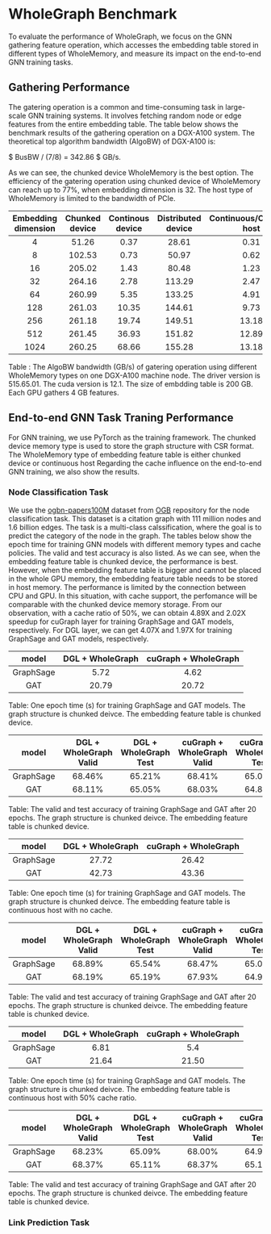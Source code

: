 # WholeGraph Benchmark
To evaluate the performance of WholeGraph, we focus on the GNN gathering feature operation, which accesses the embedding table stored in different types of WholeMemory, and measure its impact on the end-to-end GNN training tasks.

## Gathering Performance 
The gatering operation is a common and time-consuming task in large-scale GNN training systems. It involves fetching random node or edge features from the entire embedding table. The table below shows the benchmark results of the gathering operation on a DGX-A100 system.
The theoretical top algorithm bandwidth (AlgoBW) of DGX-A100 is:

$ BusBW / (7/8) = 342.86 $ GB/s.

As we can see, the chunked device WholeMemory is the best option.
The efficiency of the gatering operation using chunked device of WholeMemory can reach up to $77\%$, when embedding dimension is $32$. 
The host type of WholeMemory is limited to the bandwidth of PCIe. 


| Embedding dimension |    Chunked device  |   Continous device  |  Distributed device |  Continuous/Chunked host |  Distributed host |
|       :----:        |      :------:      |       :------:      |       :------:      |        :------:          |       :------:    |
|         4           |        51.26       |        0.37         |        28.61        |          0.31            |         1.75      |
|         8           |        102.53      |        0.73         |        50.97        |          0.62            |         3.17      |
|         16          |        205.02      |        1.43         |        80.48        |          1.23            |         6.05      |
|         32          |        264.16      |        2.78         |        113.29       |          2.47            |         11.73     |
|         64          |        260.99      |        5.35         |        133.25       |          4.91            |         12.2      |
|         128         |        261.03      |        10.35        |        144.61       |          9.73            |         12.31     |
|         256         |        261.18      |        19.74        |        149.51       |          13.18           |         12.34     |
|         512         |        261.45      |        36.93        |        151.82       |          12.89           |         12.34     |
|         1024        |        260.25      |        68.66        |        155.28       |          13.18           |         12.34     |

Table : The AlgoBW bandwidth (GB/s) of gatering operation using different WholeMemory types on one DGX-A100 machine node. The driver version is 515.65.01. The cuda version is 12.1. The size of embdding table is 200 GB. Each GPU gathers 4 GB features. 


## End-to-end GNN Task Traning Performance 

For GNN training, we use PyTorch as the training framework. 
The chunked device memory type is used to store the graph structure with CSR format. The WholeMemory type of embedding feature table is either chunked device or continuous host
Regarding the cache influence on the end-to-end GNN training, we also show the results. 

### Node Classification Task

We use the [ogbn-papers100M](https://ogb.stanford.edu/docs/nodeprop/#ogbn-papers100M) dataset from [OGB](https://ogb.stanford.edu/docs/dataset_overview/) repository for the node classification task. This dataset is a citation graph with 111 million nodes and 1.6 billion edges. The task is a multi-class calssification, where the goal is to predict the category of the node in the graph. 
The tables below show the epoch time for training GNN models with different memory types and cache policies. The valid and test accuracy is also listed. As we can see, when the embedding feature table is chunked device, the performance is best. However, when the embedding feature table is bigger and cannot be placed in the whole GPU memory, the embedding feature table needs to be stored in host memory. The performance is limited by the connection between CPU and GPU.
In this situation, with cache support, the perfomance will be comparable with the chunked device memory storage. From our observation, with a cache ratio of 50%, we can obtain 4.89X and 2.02X speedup for cuGraph layer for training GraphSage and GAT models, respectively. For DGL layer, we can get 4.07X and 1.97X for training GraphSage and GAT models, respectively. 


|    model     |  DGL + WholeGraph | cuGraph + WholeGraph |   
|    :---:     |     :------:      |      :----------:     |
|   GraphSage  |       5.72        |         4.62          |
|      GAT     |       20.79       |         20.72         |

Table: One epoch time (s) for training GraphSage  and GAT models. The graph structure is chunked deivce. The embedding feature table is chunked device. 


|    model     |  DGL + WholeGraph Valid | DGL + WholeGraph Test |  cuGraph + WholeGraph Valid  |  cuGraph + WholeGraph Test  | 
|    :---:     |         :------:        |      :----------:     |         :------------:        |     :-----------------:      |
|   GraphSage  |           68.46%        |         65.21%        |            68.41%             |             65.04%           |       
|      GAT     |           68.11%        |         65.05%        |            68.03%             |             64.84%           |

Table: The valid and test accuracy of training GraphSage and GAT after 20 epochs. The graph structure is chunked deivce. The embedding feature table is chunked device.


|    model     |  DGL + WholeGraph | cuGraph + WholeGraph | 
|    :---:     |     :------:      |      :----------:     |
|   GraphSage  |       27.72       |         26.42         |
|      GAT     |       42.73       |         43.36         |

Table: One epoch time (s) for training GraphSage  and GAT models. The graph structure is chunked deivce. The embedding feature table is continuous host with no cache.  


|    model     |  DGL + WholeGraph Valid | DGL + WholeGraph Test |  cuGraph + WholeGraph Valid  |  cuGraph + WholeGraph Test  | 
|    :---:     |         :------:        |      :----------:     |         :------------:        |     :-----------------:      |
|   GraphSage  |           68.89%        |         65.54%        |            68.47%             |             65.01%           |       
|      GAT     |           68.19%        |         65.19%        |            67.93%             |             64.90%           |

Table: The valid and test accuracy of training GraphSage and GAT after 20 epochs. The graph structure is chunked deivce. The embedding feature table is chunked device.



|    model     |  DGL + WholeGraph | cuGraph + WholeGraph | 
|    :---:     |     :------:      |      :----------:     |
|   GraphSage  |       6.81        |         5.4           |
|      GAT     |       21.64       |         21.50         |

Table: One epoch time (s) for training GraphSage  and GAT models. The graph structure is chunked deivce. The embedding feature table is continuous host with 50% cache ratio. 


|    model     |  DGL + WholeGraph Valid | DGL + WholeGraph Test |  cuGraph + WholeGraph Valid  |  cuGraph + WholeGraph Test  | 
|    :---:     |         :------:        |      :----------:     |         :------------:        |     :-----------------:      |
|   GraphSage  |           68.23%        |         65.09%        |            68.00%             |             64.90%           |       
|      GAT     |           68.37%        |         65.11%        |            68.37%             |             65.15%           |

Table: The valid and test accuracy of training GraphSage and GAT after 20 epochs. The graph structure is chunked deivce. The embedding feature table is chunked device.




### Link Prediction Task






